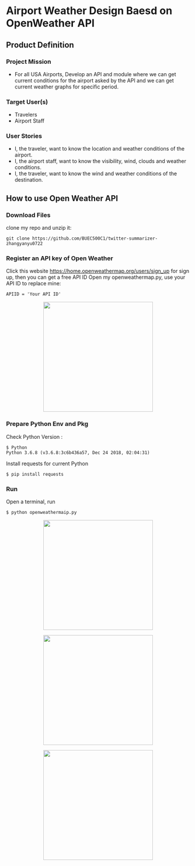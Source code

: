 # Airport Weather Design Baesd on OpenWeather API

## Product Definition

### Project Mission
- For all USA Airports, Develop an API and module where we can get current conditions for the airport asked by the API and we can get current weather graphs for specific period.

### Target User(s)
- Travelers
- Airport Staff

### User Stories
- I, the traveler, want to know the location and weather conditions of the airport.
- I, the airport staff, want to know the visibility, wind, clouds and weather conditions.
- I, the traveler, want to know the wind and weather conditions of the destination.

## How to use Open Weather API
### Download Files    
clone my repo and unzip it:   
```
git clone https://github.com/BUEC500C1/twitter-summarizer-zhangyanyu0722
```

### Register an API key of Open Weather     
Click this website https://home.openweathermap.org/users/sign_up for sign up, then you can get a free API ID
Open my openweathermap.py, use your API ID to replace mine:    
```
APIID = 'Your API ID'
```
<p align="middle">
  <img src= "https://github.com/BUEC500C1/twitter-summarizer-zhangyanyu0722/blob/master/picture/4.png" width="300">
</p>

### Prepare Python Env and Pkg
Check Python Version : 
```
$ Python
Python 3.6.8 (v3.6.8:3c6b436a57, Dec 24 2018, 02:04:31) 
```
Install requests for current Python
```
$ pip install requests
```

### Run
Open a terminal, run
```
$ python openweathermaip.py
```
<p align="middle">
  <img src= "https://github.com/BUEC500C1/twitter-summarizer-zhangyanyu0722/blob/master/picture/1.png" width="300">
</p>
<p align="middle">
  <img src= "https://github.com/BUEC500C1/twitter-summarizer-zhangyanyu0722/blob/master/picture/2.png" width="300">
</p>
<p align="middle">
  <img src= "https://github.com/BUEC500C1/twitter-summarizer-zhangyanyu0722/blob/master/picture/3.png" width="300">
</p>





